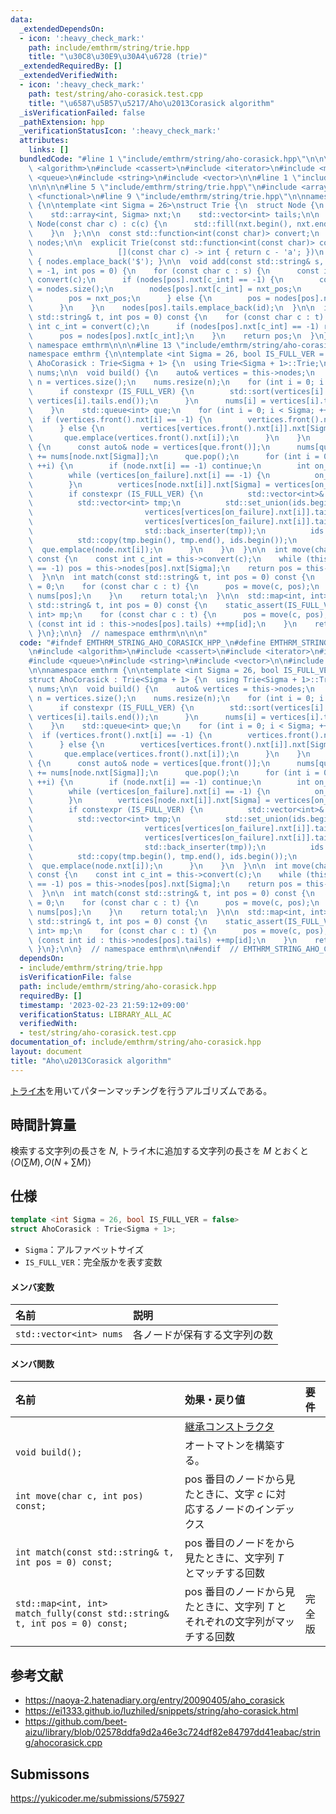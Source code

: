 ```yaml
---
data:
  _extendedDependsOn:
  - icon: ':heavy_check_mark:'
    path: include/emthrm/string/trie.hpp
    title: "\u30C8\u30E9\u30A4\u6728 (trie)"
  _extendedRequiredBy: []
  _extendedVerifiedWith:
  - icon: ':heavy_check_mark:'
    path: test/string/aho-corasick.test.cpp
    title: "\u6587\u5B57\u5217/Aho\u2013Corasick algorithm"
  _isVerificationFailed: false
  _pathExtension: hpp
  _verificationStatusIcon: ':heavy_check_mark:'
  attributes:
    links: []
  bundledCode: "#line 1 \"include/emthrm/string/aho-corasick.hpp\"\n\n\n\n#include\
    \ <algorithm>\n#include <cassert>\n#include <iterator>\n#include <map>\n#include\
    \ <queue>\n#include <string>\n#include <vector>\n\n#line 1 \"include/emthrm/string/trie.hpp\"\
    \n\n\n\n#line 5 \"include/emthrm/string/trie.hpp\"\n#include <array>\n#include\
    \ <functional>\n#line 9 \"include/emthrm/string/trie.hpp\"\n\nnamespace emthrm\
    \ {\n\ntemplate <int Sigma = 26>\nstruct Trie {\n  struct Node {\n    char c;\n\
    \    std::array<int, Sigma> nxt;\n    std::vector<int> tails;\n\n    explicit\
    \ Node(const char c) : c(c) {\n      std::fill(nxt.begin(), nxt.end(), -1);\n\
    \    }\n  };\n\n  const std::function<int(const char)> convert;\n  std::vector<Node>\
    \ nodes;\n\n  explicit Trie(const std::function<int(const char)> convert =\n \
    \                   [](const char c) -> int { return c - 'a'; })\n      : convert(convert)\
    \ { nodes.emplace_back('$'); }\n\n  void add(const std::string& s, const int id\
    \ = -1, int pos = 0) {\n    for (const char c : s) {\n      const int c_int =\
    \ convert(c);\n      if (nodes[pos].nxt[c_int] == -1) {\n        const int nxt_pos\
    \ = nodes.size();\n        nodes[pos].nxt[c_int] = nxt_pos;\n        nodes.emplace_back(c);\n\
    \        pos = nxt_pos;\n      } else {\n        pos = nodes[pos].nxt[c_int];\n\
    \      }\n    }\n    nodes[pos].tails.emplace_back(id);\n  }\n\n  int find(const\
    \ std::string& t, int pos = 0) const {\n    for (const char c : t) {\n      const\
    \ int c_int = convert(c);\n      if (nodes[pos].nxt[c_int] == -1) return -1;\n\
    \      pos = nodes[pos].nxt[c_int];\n    }\n    return pos;\n  }\n};\n\n}  //\
    \ namespace emthrm\n\n\n#line 13 \"include/emthrm/string/aho-corasick.hpp\"\n\n\
    namespace emthrm {\n\ntemplate <int Sigma = 26, bool IS_FULL_VER = false>\nstruct\
    \ AhoCorasick : Trie<Sigma + 1> {\n  using Trie<Sigma + 1>::Trie;\n\n  std::vector<int>\
    \ nums;\n\n  void build() {\n    auto& vertices = this->nodes;\n    const int\
    \ n = vertices.size();\n    nums.resize(n);\n    for (int i = 0; i < n; ++i) {\n\
    \      if constexpr (IS_FULL_VER) {\n        std::sort(vertices[i].tails.begin(),\
    \ vertices[i].tails.end());\n      }\n      nums[i] = vertices[i].tails.size();\n\
    \    }\n    std::queue<int> que;\n    for (int i = 0; i < Sigma; ++i) {\n    \
    \  if (vertices.front().nxt[i] == -1) {\n        vertices.front().nxt[i] = 0;\n\
    \      } else {\n        vertices[vertices.front().nxt[i]].nxt[Sigma] = 0;\n \
    \       que.emplace(vertices.front().nxt[i]);\n      }\n    }\n    while (!que.empty())\
    \ {\n      const auto& node = vertices[que.front()];\n      nums[que.front()]\
    \ += nums[node.nxt[Sigma]];\n      que.pop();\n      for (int i = 0; i < Sigma;\
    \ ++i) {\n        if (node.nxt[i] == -1) continue;\n        int on_failure = node.nxt[Sigma];\n\
    \        while (vertices[on_failure].nxt[i] == -1) {\n          on_failure = vertices[on_failure].nxt[Sigma];\n\
    \        }\n        vertices[node.nxt[i]].nxt[Sigma] = vertices[on_failure].nxt[i];\n\
    \        if constexpr (IS_FULL_VER) {\n          std::vector<int>& ids = vertices[node.nxt[i]].tails;\n\
    \          std::vector<int> tmp;\n          std::set_union(ids.begin(), ids.end(),\n\
    \                         vertices[vertices[on_failure].nxt[i]].tails.begin(),\n\
    \                         vertices[vertices[on_failure].nxt[i]].tails.end(),\n\
    \                         std::back_inserter(tmp));\n          ids.resize(tmp.size());\n\
    \          std::copy(tmp.begin(), tmp.end(), ids.begin());\n        }\n      \
    \  que.emplace(node.nxt[i]);\n      }\n    }\n  }\n\n  int move(char c, int pos)\
    \ const {\n    const int c_int = this->convert(c);\n    while (this->nodes[pos].nxt[c_int]\
    \ == -1) pos = this->nodes[pos].nxt[Sigma];\n    return pos = this->nodes[pos].nxt[c_int];\n\
    \  }\n\n  int match(const std::string& t, int pos = 0) const {\n    int total\
    \ = 0;\n    for (const char c : t) {\n      pos = move(c, pos);\n      total +=\
    \ nums[pos];\n    }\n    return total;\n  }\n\n  std::map<int, int> match_fully(const\
    \ std::string& t, int pos = 0) const {\n    static_assert(IS_FULL_VER);\n    std::map<int,\
    \ int> mp;\n    for (const char c : t) {\n      pos = move(c, pos);\n      for\
    \ (const int id : this->nodes[pos].tails) ++mp[id];\n    }\n    return mp;\n \
    \ }\n};\n\n}  // namespace emthrm\n\n\n"
  code: "#ifndef EMTHRM_STRING_AHO_CORASICK_HPP_\n#define EMTHRM_STRING_AHO_CORASICK_HPP_\n\
    \n#include <algorithm>\n#include <cassert>\n#include <iterator>\n#include <map>\n\
    #include <queue>\n#include <string>\n#include <vector>\n\n#include \"emthrm/string/trie.hpp\"\
    \n\nnamespace emthrm {\n\ntemplate <int Sigma = 26, bool IS_FULL_VER = false>\n\
    struct AhoCorasick : Trie<Sigma + 1> {\n  using Trie<Sigma + 1>::Trie;\n\n  std::vector<int>\
    \ nums;\n\n  void build() {\n    auto& vertices = this->nodes;\n    const int\
    \ n = vertices.size();\n    nums.resize(n);\n    for (int i = 0; i < n; ++i) {\n\
    \      if constexpr (IS_FULL_VER) {\n        std::sort(vertices[i].tails.begin(),\
    \ vertices[i].tails.end());\n      }\n      nums[i] = vertices[i].tails.size();\n\
    \    }\n    std::queue<int> que;\n    for (int i = 0; i < Sigma; ++i) {\n    \
    \  if (vertices.front().nxt[i] == -1) {\n        vertices.front().nxt[i] = 0;\n\
    \      } else {\n        vertices[vertices.front().nxt[i]].nxt[Sigma] = 0;\n \
    \       que.emplace(vertices.front().nxt[i]);\n      }\n    }\n    while (!que.empty())\
    \ {\n      const auto& node = vertices[que.front()];\n      nums[que.front()]\
    \ += nums[node.nxt[Sigma]];\n      que.pop();\n      for (int i = 0; i < Sigma;\
    \ ++i) {\n        if (node.nxt[i] == -1) continue;\n        int on_failure = node.nxt[Sigma];\n\
    \        while (vertices[on_failure].nxt[i] == -1) {\n          on_failure = vertices[on_failure].nxt[Sigma];\n\
    \        }\n        vertices[node.nxt[i]].nxt[Sigma] = vertices[on_failure].nxt[i];\n\
    \        if constexpr (IS_FULL_VER) {\n          std::vector<int>& ids = vertices[node.nxt[i]].tails;\n\
    \          std::vector<int> tmp;\n          std::set_union(ids.begin(), ids.end(),\n\
    \                         vertices[vertices[on_failure].nxt[i]].tails.begin(),\n\
    \                         vertices[vertices[on_failure].nxt[i]].tails.end(),\n\
    \                         std::back_inserter(tmp));\n          ids.resize(tmp.size());\n\
    \          std::copy(tmp.begin(), tmp.end(), ids.begin());\n        }\n      \
    \  que.emplace(node.nxt[i]);\n      }\n    }\n  }\n\n  int move(char c, int pos)\
    \ const {\n    const int c_int = this->convert(c);\n    while (this->nodes[pos].nxt[c_int]\
    \ == -1) pos = this->nodes[pos].nxt[Sigma];\n    return pos = this->nodes[pos].nxt[c_int];\n\
    \  }\n\n  int match(const std::string& t, int pos = 0) const {\n    int total\
    \ = 0;\n    for (const char c : t) {\n      pos = move(c, pos);\n      total +=\
    \ nums[pos];\n    }\n    return total;\n  }\n\n  std::map<int, int> match_fully(const\
    \ std::string& t, int pos = 0) const {\n    static_assert(IS_FULL_VER);\n    std::map<int,\
    \ int> mp;\n    for (const char c : t) {\n      pos = move(c, pos);\n      for\
    \ (const int id : this->nodes[pos].tails) ++mp[id];\n    }\n    return mp;\n \
    \ }\n};\n\n}  // namespace emthrm\n\n#endif  // EMTHRM_STRING_AHO_CORASICK_HPP_\n"
  dependsOn:
  - include/emthrm/string/trie.hpp
  isVerificationFile: false
  path: include/emthrm/string/aho-corasick.hpp
  requiredBy: []
  timestamp: '2023-02-23 21:59:12+09:00'
  verificationStatus: LIBRARY_ALL_AC
  verifiedWith:
  - test/string/aho-corasick.test.cpp
documentation_of: include/emthrm/string/aho-corasick.hpp
layout: document
title: "Aho\u2013Corasick algorithm"
---
```


[トライ木](./trie.md)を用いてパターンマッチングを行うアルゴリズムである。


## 時間計算量

検索する文字列の長さを $N$, トライ木に追加する文字列の長さを $M$ とおくと $\langle O(\sum{M}), O(N + \sum{M}) \rangle$


## 仕様

```cpp
template <int Sigma = 26, bool IS_FULL_VER = false>
struct AhoCorasick : Trie<Sigma + 1>;
```

- `Sigma`：アルファベットサイズ
- `IS_FULL_VER`：完全版かを表す変数

#### メンバ変数

|名前|説明|
|:--|:--|
|`std::vector<int> nums`|各ノードが保有する文字列の数|

#### メンバ関数

|名前|効果・戻り値|要件|
|:--|:--|:--|
||[継承コンストラクタ](./trie.md)||
|`void build();`|オートマトンを構築する。||
|`int move(char c, int pos) const;`|$\mathrm{pos}$ 番目のノードから見たときに、文字 $c$ に対応するノードのインデックス||
|`int match(const std::string& t, int pos = 0) const;`|$\mathrm{pos}$ 番目のノードをから見たときに、文字列 $T$ とマッチする回数||
|`std::map<int, int> match_fully(const std::string& t, int pos = 0) const;`|$\mathrm{pos}$ 番目のノードから見たときに、文字列 $T$ とそれぞれの文字列がマッチする回数|完全版|


## 参考文献

- https://naoya-2.hatenadiary.org/entry/20090405/aho_corasick
- https://ei1333.github.io/luzhiled/snippets/string/aho-corasick.html
- https://github.com/beet-aizu/library/blob/02578ddfa9d2a46e3c724df82e84797dd41eabac/string/ahocorasick.cpp


## Submissons

https://yukicoder.me/submissions/575927
